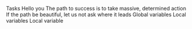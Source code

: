 Tasks
Hello you
The path to success is to take massive, determined action
If the path be beautiful, let us not ask where it leads
Global variables
Local variables
Local variable
